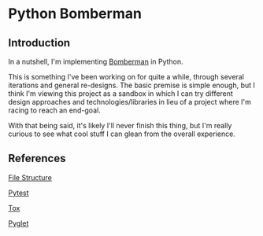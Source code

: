 # Python Bomberman
## Introduction
In a nutshell, I'm implementing [Bomberman](https://en.wikipedia.org/wiki/Bomberman) in Python.

This is something I've been working on for quite a while, through several iterations and general re-designs.  The basic premise is simple enough, but I think I'm viewing this project as a sandbox in which I can try different design approaches and technologies/libraries in lieu of a project where I'm racing to reach an end-goal.

With that being said, it's likely I'll never finish this thing, but I'm really curious to see what cool stuff I can glean from the overall experience.

## References
[File Structure](https://blog.ionelmc.ro/2014/05/25/python-packaging/)

[Pytest](https://docs.pytest.org/en/latest/contents.html)

[Tox](https://tox.readthedocs.io/en/latest/)

[Pyglet](https://pyglet.readthedocs.io/en/pyglet-1.2-maintenance/)